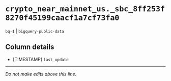 # `crypto_near_mainnet_us._sbc_8ff253f8270f45199caacf1a7cf73fa0`
`bq-1` | `bigquery-public-data`

## Column details
* [TIMESTAMP] `last_update`

-------------------------------------------------------------------------------
*Do not make edits above this line.*
